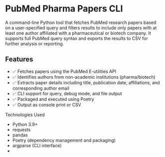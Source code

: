 # PubMed Pharma Papers CLI

A command-line Python tool that fetches PubMed research papers based on a user-specified query and filters results to include only papers with at least one author affiliated with a pharmaceutical or biotech company.
 It supports full PubMed query syntax and exports the results to CSV for further analysis or reporting.


## Features

- ✅ Fetches papers using the PubMed E-utilities API
- ✅ Identifies authors from non-academic institutions (pharma/biotech)
- ✅ Extracts paper details including title, publication date, affiliations, and corresponding author email
- ✅ CLI support for query, debug mode, and file output
- ✅ Packaged and executed using Poetry
- ✅ Output as console print or CSV

Technologies Used

- Python 3.9+
- requests
- pandas
- Poetry (dependency management and packaging)
- argparse (CLI interface)
- 

